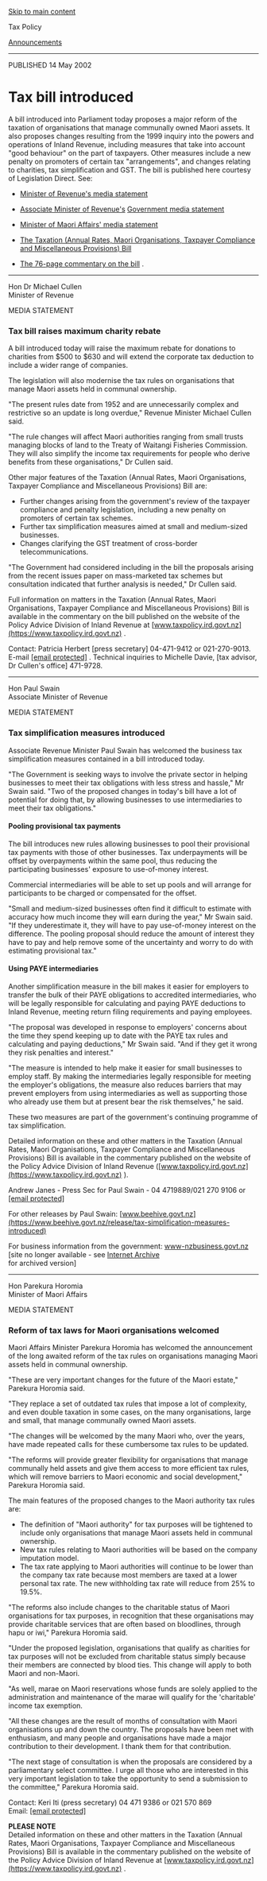 [Skip to main content](#main-content-tp)

Tax Policy

[Announcements](/news#sortCriteria=%40irsctpdate%20descending&numberOfResults=25&f-tpYearFacet=2002)

* * *

PUBLISHED 14 May 2002

Tax bill introduced
===================

A bill introduced into Parliament today proposes a major reform of the taxation of organisations that manage communally owned Maori assets. It also proposes changes resulting from the 1999 inquiry into the powers and operations of Inland Revenue, including measures that take into account "good behaviour" on the part of taxpayers. Other measures include a new penalty on promoters of certain tax "arrangements", and changes relating to charities, tax simplification and GST. The bill is published here courtesy of Legislation Direct. See:

*   [Minister of Revenue's media statement](/news/2002/2002-05-14-tax-bill-introduced#statement)
    
*   [Associate Minister of Revenue's](/news/2002/2002-05-14-tax-bill-introduced#statement2)
     [Government media statement](#statement)
    
*   [Minister of Maori Affairs' media statement](/news/2002/2002-05-14-tax-bill-introduced#statement3)
    
*   [The Taxation (Annual Rates, Maori Organisations, Taxpayer Compliance and Miscellaneous Provisions) Bill](https://www.nzlii.org/nz/legis/hist_bill/totcampb20032133pottrmotcampb1931/)
    
*   [The 76-page commentary on the bill](/publications/2002/2002-commentary-armotcmp)
    .

* * *

Hon Dr Michael Cullen  
Minister of Revenue

MEDIA STATEMENT

### Tax bill raises maximum charity rebate

A bill introduced today will raise the maximum rebate for donations to charities from $500 to $630 and will extend the corporate tax deduction to include a wider range of companies.

The legislation will also modernise the tax rules on organisations that manage Maori assets held in communal ownership.

"The present rules date from 1952 and are unnecessarily complex and restrictive so an update is long overdue," Revenue Minister Michael Cullen said.

"The rule changes will affect Maori authorities ranging from small trusts managing blocks of land to the Treaty of Waitangi Fisheries Commission. They will also simplify the income tax requirements for people who derive benefits from these organisations," Dr Cullen said.

Other major features of the Taxation (Annual Rates, Maori Organisations, Taxpayer Compliance and Miscellaneous Provisions) Bill are:

*   Further changes arising from the government's review of the taxpayer compliance and penalty legislation, including a new penalty on promoters of certain tax schemes.
*   Further tax simplification measures aimed at small and medium-sized businesses.
*   Changes clarifying the GST treatment of cross-border telecommunications.

"The Government had considered including in the bill the proposals arising from the recent issues paper on mass-marketed tax schemes but consultation indicated that further analysis is needed," Dr Cullen said.

Full information on matters in the Taxation (Annual Rates, Maori Organisations, Taxpayer Compliance and Miscellaneous Provisions) Bill is available in the commentary on the bill published on the website of the Policy Advice Division of Inland Revenue at [www.taxpolicy.ird.govt.nz](https://www.taxpolicy.ird.govt.nz)
.

Contact: Patricia Herbert \[press secretary\] 04-471-9412 or 021-270-9013. E-mail [\[email protected\]](/cdn-cgi/l/email-protection#e7978693958e848e86c98f829585829593a79786958b8e868a828993c980889193c9899d)
. Technical inquiries to Michelle Davie, \[tax advisor, Dr Cullen's office\] 471-9728.

* * *

Hon Paul Swain  
Associate Minister of Revenue

MEDIA STATEMENT

### Tax simplification measures introduced

Associate Revenue Minister Paul Swain has welcomed the business tax simplification measures contained in a bill introduced today.

"The Government is seeking ways to involve the private sector in helping businesses to meet their tax obligations with less stress and hassle," Mr Swain said. "Two of the proposed changes in today's bill have a lot of potential for doing that, by allowing businesses to use intermediaries to meet their tax obligations."

#### Pooling provisional tax payments

The bill introduces new rules allowing businesses to pool their provisional tax payments with those of other businesses. Tax underpayments will be offset by overpayments within the same pool, thus reducing the participating businesses' exposure to use-of-money interest.

Commercial intermediaries will be able to set up pools and will arrange for participants to be charged or compensated for the offset.

"Small and medium-sized businesses often find it difficult to estimate with accuracy how much income they will earn during the year," Mr Swain said. "If they underestimate it, they will have to pay use-of-money interest on the difference. The pooling proposal should reduce the amount of interest they have to pay and help remove some of the uncertainty and worry to do with estimating provisional tax."

#### Using PAYE intermediaries

Another simplification measure in the bill makes it easier for employers to transfer the bulk of their PAYE obligations to accredited intermediaries, who will be legally responsible for calculating and paying PAYE deductions to Inland Revenue, meeting return filing requirements and paying employees.

"The proposal was developed in response to employers' concerns about the time they spend keeping up to date with the PAYE tax rules and calculating and paying deductions," Mr Swain said. "And if they get it wrong they risk penalties and interest."

"The measure is intended to help make it easier for small businesses to employ staff. By making the intermediaries legally responsible for meeting the employer's obligations, the measure also reduces barriers that may prevent employers from using intermediaries as well as supporting those who already use them but at present bear the risk themselves," he said.

These two measures are part of the government's continuing programme of tax simplification.

Detailed information on these and other matters in the Taxation (Annual Rates, Maori Organisations, Taxpayer Compliance and Miscellaneous Provisions) Bill is available in the commentary published on the website of the Policy Advice Division of Inland Revenue ([www.taxpolicy.ird.govt.nz](https://www.taxpolicy.ird.govt.nz)
).

Andrew Janes - Press Sec for Paul Swain - 04 4719889/021 270 9106 or [\[email protected\]](/cdn-cgi/l/email-protection#0a6b646e786f7d24606b646f794a7a6b7866636b676f647e246d657c7e246470)
  
For other releases by Paul Swain: [www.beehive.govt.nz](https://www.beehive.govt.nz/release/tax-simplification-measures-introduced)
  
For business information from the government: www-nzbusiness.govt.nz \[site no longer available - see [Internet Archive](http://web.archive.org/web/20031122135801/http://www.nzbusiness.govt.nz/)\
 for archived version\]

* * *

Hon Parekura Horomia  
Minister of Maori Affairs

MEDIA STATEMENT

### Reform of tax laws for Maori organisations welcomed

Maori Affairs Minister Parekura Horomia has welcomed the announcement of the long awaited reform of the tax rules on organisations managing Maori assets held in communal ownership.

"These are very important changes for the future of the Maori estate," Parekura Horomia said.

"They replace a set of outdated tax rules that impose a lot of complexity, and even double taxation in some cases, on the many organisations, large and small, that manage communally owned Maori assets.

"The changes will be welcomed by the many Maori who, over the years, have made repeated calls for these cumbersome tax rules to be updated.

"The reforms will provide greater flexibility for organisations that manage communally held assets and give them access to more efficient tax rules, which will remove barriers to Maori economic and social development," Parekura Horomia said.

The main features of the proposed changes to the Maori authority tax rules are:

*   The definition of "Maori authority" for tax purposes will be tightened to include only organisations that manage Maori assets held in communal ownership.
*   New tax rules relating to Maori authorities will be based on the company imputation model.
*   The tax rate applying to Maori authorities will continue to be lower than the company tax rate because most members are taxed at a lower personal tax rate. The new withholding tax rate will reduce from 25% to 19.5%.

"The reforms also include changes to the charitable status of Maori organisations for tax purposes, in recognition that these organisations may provide charitable services that are often based on bloodlines, through hapu or iwi," Parekura Horomia said.

"Under the proposed legislation, organisations that qualify as charities for tax purposes will not be excluded from charitable status simply because their members are connected by blood ties. This change will apply to both Maori and non-Maori.

"As well, marae on Maori reservations whose funds are solely applied to the administration and maintenance of the marae will qualify for the 'charitable' income tax exemption.

"All these changes are the result of months of consultation with Maori organisations up and down the country. The proposals have been met with enthusiasm, and many people and organisations have made a major contribution to their development. I thank them for that contribution.

"The next stage of consultation is when the proposals are considered by a parliamentary select committee. I urge all those who are interested in this very important legislation to take the opportunity to send a submission to the committee," Parekura Horomia said.

Contact: Keri Iti (press secretary) 04 471 9386 or 021 570 869  
Email: [\[email protected\]](/cdn-cgi/l/email-protection#3d56584f54135449547d4d5c4f51545c50585349135a524b49135347)

**PLEASE NOTE**  
Detailed information on these and other matters in the Taxation (Annual Rates, Maori Organisations, Taxpayer Compliance and Miscellaneous Provisions) Bill is available in the commentary published on the website of the Policy Advice Division of Inland Revenue at [www.taxpolicy.ird.govt.nz](https://www.taxpolicy.ird.govt.nz)
.